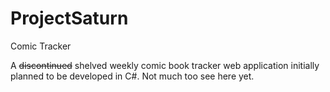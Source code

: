# ProjectSaturn
Comic Tracker

A ~~discontinued~~ shelved weekly comic book tracker web application initially planned to be developed in C#. Not much too see here yet. 
